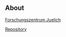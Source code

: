 ## About

[Forschungszentrum Juelich](http://www.fz-juelich.de)

[Repository](https://juser.fz-juelich.de/)